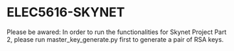 # ELEC5616-SKYNET

Please be awared:
In order to run the functionalities for Skynet Project Part 2,
please run master_key_generate.py first to generate a pair of RSA keys.
